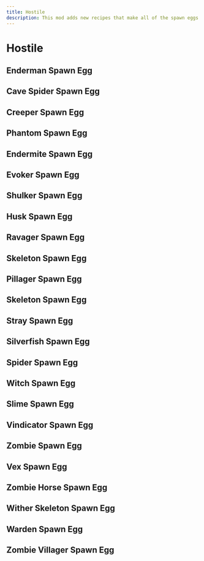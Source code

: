 ```yaml
---
title: Hostile
description: This mod adds new recipes that make all of the spawn eggs craftable. Use the eggs to customize your mob spawner!
---
```


# Hostile

## Enderman Spawn Egg

<ShapedRecipe
a1="" b1="ender_pearl" c1=""
a2="end_stone" b2="egg" c2="end_stone"
a3="" b3="gold_ingot" c3=""
output="enderman_spawn_egg"/>

## Cave Spider Spawn Egg

<ShapedRecipe
a1="" b1="spider_eye" c1=""
a2="cobweb" b2="egg" c2="cobweb"
a3="" b3="gold_ingot" c3=""
output="cave_spider_spawn_egg"/>

## Creeper Spawn Egg

<ShapedRecipe
a1="" b1="tnt" c1=""
a2="gunpowder" b2="egg" c2="gunpowder"
a3="" b3="gold_ingot" c3=""
output="creeper_spawn_egg"/>

## Phantom Spawn Egg

<ShapedRecipe
a1="" b1="phantom_membrane" c1=""
a2="firework_rocket" b2="egg" c2="firework_rocket"
a3="" b3="gold_ingot" c3=""
output="phantom_spawn_egg"/>

## Endermite Spawn Egg

<ShapedRecipe
a1="" b1="ender_pearl" c1=""
a2="ender_pearl" b2="egg" c2="ender_pearl"
a3="" b3="gold_ingot" c3=""
output="endermite_spawn_egg"/>

## Evoker Spawn Egg

<ShapedRecipe
a1="" b1="emerald_block" c1=""
a2="emerald" b2="egg" c2="emerald"
a3="" b3="gold_ingot" c3=""
output="evoker_spawn_egg"/>

## Shulker Spawn Egg

<ShapedRecipe
a1="" b1="chorus_flower" c1=""
a2="popped_chorus_fruit" b2="egg" c2="popped_chorus_fruit"
a3="" b3="gold_ingot" c3=""
output="shulker_spawn_egg"/>

## Husk Spawn Egg

<ShapedRecipe
a1="" b1="sand" c1=""
a2="sand" b2="zombie_spawn_egg" c2="sand"
a3="" b3="gold_ingot" c3=""
output="husk_spawn_egg"/>

## Ravager Spawn Egg

<ShapedRecipe
a1="" b1="saddle" c1=""
a2="iron_block" b2="egg" c2="iron_block"
a3="" b3="gold_ingot" c3=""
output="ravager_spawn_egg"/>

## Skeleton Spawn Egg

<ShapedRecipe
a1="" b1="bow" c1=""
a2="bone" b2="egg" c2="bone"
a3="" b3="gold_ingot" c3=""
output="skeleton_spawn_egg"/>

## Pillager Spawn Egg

<ShapedRecipe
a1="" b1="crossbow" c1=""
a2="emerald" b2="egg" c2="emerald"
a3="" b3="gold_ingot" c3=""
output="pillager_spawn_egg"/>

## Skeleton Spawn Egg

<ShapelessRecipe
:ingredients="['skeleton_spawn_egg', 'horse_spawn_egg']"
output="skeleton_horse_spawn_egg"
:count="2"/>

## Stray Spawn Egg

<ShapedRecipe
a1="" b1="bow" c1=""
a2="ice" b2="skeleton_spawn_egg" c2="ice"
a3="" b3="gold_ingot" c3=""
output="stray_spawn_egg"/>

## Silverfish Spawn Egg

<ShapedRecipe
a1="" b1="cod" c1=""
a2="iron_ingot" b2="egg" c2="iron_ingot"
a3="" b3="gold_ingot" c3=""
output="silverfish_spawn_egg"/>

## Spider Spawn Egg

<ShapedRecipe
a1="" b1="spider_eye" c1=""
a2="string" b2="egg" c2="string"
a3="" b3="gold_ingot" c3=""
output="spider_spawn_egg"/>

## Witch Spawn Egg

<ShapedRecipe
a1="" b1="glass_bottle" c1=""
a2="redstone" b2="egg" c2="glowstone_dust"
a3="" b3="gold_ingot" c3=""
output="witch_spawn_egg"/>

## Slime Spawn Egg

<ShapedRecipe
a1="" b1="slime_block" c1=""
a2="slime_block" b2="egg" c2="slime_block"
a3="" b3="gold_ingot" c3=""
output="slime_spawn_egg"/>

## Vindicator Spawn Egg

<ShapedRecipe
a1="" b1="iron_axe" c1=""
a2="emerald" b2="egg" c2="emerald"
a3="" b3="gold_ingot" c3=""
output="vindicator_spawn_egg"/>

## Zombie Spawn Egg

<ShapedRecipe
a1="" b1="rotten_flesh" c1=""
a2="rotten_flesh" b2="egg" c2="rotten_flesh"
a3="" b3="gold_ingot" c3=""
output="zombie_spawn_egg"/>

## Vex Spawn Egg

<ShapedRecipe
a1="" b1="stone_sword" c1=""
a2="firework_rocket" b2="egg" c2="firework_rocket"
a3="" b3="gold_ingot" c3=""
output="vex_spawn_egg"/>

## Zombie Horse Spawn Egg

<ShapelessRecipe
:ingredients="['zombie_spawn_egg', 'horse_spawn_egg']"
output="zombie_horse_spawn_egg"
:count="2"/>

## Wither Skeleton Spawn Egg

<ShapedRecipe
a1="" b1="stone_sword" c1=""
a2="coal" b2="skeleton_spawn_egg" c2="coal"
a3="" b3="gold_ingot" c3=""
output="wither_skeleton_spawn_egg"/>

## Warden Spawn Egg

<ShapedRecipe
a1="" b1="sculk_shrieker" c1=""
a2="sculk_catalyst" b2="egg" c2="sculk_catalyst"
a3="" b3="gold_ingot" c3=""
output="warden_spawn_egg"/>

## Zombie Villager Spawn Egg

<ShapelessRecipe
:ingredients="['villager_spawn_egg', 'zombie_spawn_egg']"
output="zombie_villager_spawn_egg"
:count="2"/>
